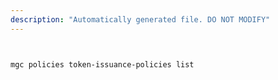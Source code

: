 ```yaml
---
description: "Automatically generated file. DO NOT MODIFY"
---
```


```bash


mgc policies token-issuance-policies list

```